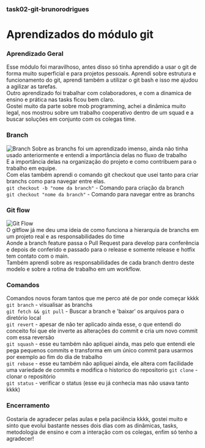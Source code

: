 ### task02-git-brunorodrigues

# Aprendizados do módulo git

### Aprendizado Geral
Esse módulo foi maravilhoso, antes disso só tinha aprendido a usar o git de forma muito superficial e para projetos pessoais.
Aprendi sobre estrutura e funcionamento do git, aprendi também a utilizar o git bash e isso me ajudou a agilizar as tarefas.  
Outro aprendizado foi trabalhar com colaboradores, e com a dinamica de ensino e prática nas tasks ficou bem claro.  
Gostei muito da parte sobre mob programming, achei a dinâmica muito legal, nos mostrou sobre um trabalho cooperativo dentro de um squad e a buscar soluções em conjunto com os colegas time.
### Branch
![Branch](https://res.cloudinary.com/practicaldev/image/fetch/s--Jc-acrrl--/c_limit%2Cf_auto%2Cfl_progressive%2Cq_auto%2Cw_880/https://dev-to-uploads.s3.amazonaws.com/i/69payngupg75rqgabwdg.png)
Sobre as branchs foi um aprendizado imenso, ainda não tinha usado anteriormente e entendi a importância delas no fluxo de trabalho  
E a importância delas na organização do projeto e como contribuem para o trabalho em equipe.  
Com elas também aprendi o comando git checkout que usei tanto para criar branchs como para navegar entre elas.  
`git checkout -b "nome da branch"` - Comando para criação da branch  
`git checkout "nome da branch"` - Comando para navegar entre as branchs
### Git flow  
![Git Flow](https://engenhariadesoftware.online/wp-content/uploads/2022/08/git_flow-768x374.jpg)  
O gitflow já me deu uma ideia de como funciona a hierarquia de branchs em um projeto real e as responsabilidades do time  
Aonde a branch feature passa o Pull Request para develop para conferência e depois de conferido e passado para o release e somente release e hotfix tem contato com o main.  
Também aprendi sobre as responsabilidades de cada branch dentro deste modelo e sobre a rotina de trabalho em um workflow.
### Comandos
Comandos novos foram tantos que me perco até de por onde começar kkkk  
`git branch` - visualisar as branchs  
`git fetch && git pull` - Buscar a branch e 'baixar' os arquivos para o diretório local  
`git revert` - apesar de não ter aplicado ainda esse, o que entendi do conceito foi que ele inverte as alterações do commit e cria um novo commit com essa reversão  
`git squash` - esse eu também não apliquei ainda, mas pelo que entendi ele pega pequenos commits e transforma em um único commit para usarmos por exemplo ao fim do dia de trabalho  
`git rebase` - esse eu também não apliquei ainda, ele altera com facilidade uma variedade de commits e modifica o historico do repositorio
`git clone` - clonar o repositório  
`git status` - verificar o status (esse eu já conhecia mas não usava tanto kkkk)

### Encerramento  
Gostaria de agradecer pelas aulas e pela paciência kkkk, gostei muito e sinto que evolui bastante nesses dois dias com as dinâmicas, tasks, metodologia de ensino e com a interação com os colegas, enfim só tenho a agradecer! 
